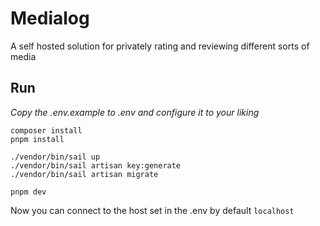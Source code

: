 # Medialog

A self hosted solution for privately rating and reviewing different sorts of media

## Run

*Copy the .env.example to .env and configure it to your liking*

`composer install` <br/>
`pnpm install` <br/>

`./vendor/bin/sail up` <br/>
`./vendor/bin/sail artisan key:generate` <br/>
`./vendor/bin/sail artisan migrate` <br/>

`pnpm dev` <br/>

Now you can connect to the host set in the .env by default `localhost`